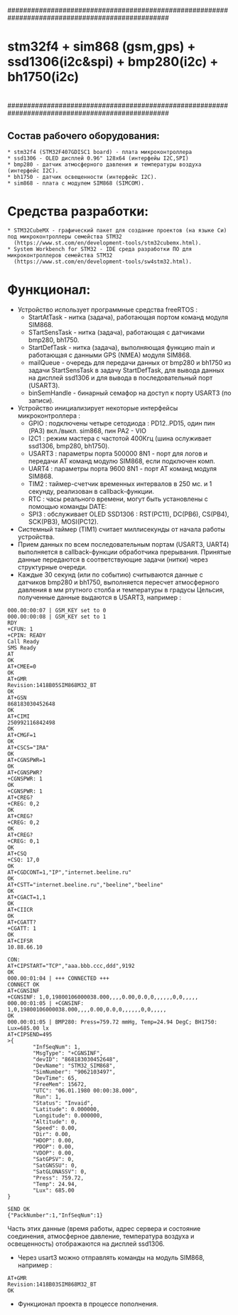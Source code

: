 #################################################################################################
#
# stm32f4 + sim868 (gsm,gps) + ssd1306(i2c&spi) + bmp280(i2c) + bh1750(i2c)
#
#################################################################################################


## Состав рабочего оборудования:

```
* stm32f4 (STM32F407GDISC1 board) - плата микроконтроллера
* ssd1306 - OLED дисплей 0.96" 128x64 (интерфейы I2C,SPI)
* bmp280 - датчик атмосферного давления и температуры воздуха (интерфейс I2C).
* bh1750 - датчик освещенности (интерфейс I2C).
* sim868 - плата с модулем SIM868 (SIMCOM).
```


# Средства разработки:

```
* STM32CubeMX - графический пакет для создание проектов (на языке Си) под микроконтроллеры семейства STM32
  (https://www.st.com/en/development-tools/stm32cubemx.html).
* System Workbench for STM32 - IDE среда разработки ПО для микроконтроллеров семейства STM32
  (https://www.st.com/en/development-tools/sw4stm32.html).
```


# Функционал:

* Устройство использует программные средства freeRTOS :
  - StartAtTask - нитка (задача), работающая портом команд модуля SIM868.
  - STartSensTask - нитка (задача), работающая с датчиками bmp280, bh1750.
  - StartDefTask - нитка (задача), выполняющая функцию main и работающая с данными GPS (NMEA) модуля SIM868.
  - mailQueue - очередь для передачи данных от bmp280 и bh1750 из задачи StartSensTask в задачу StartDefTask,
    для вывода данных на дисплей ssd1306 и для вывода в последовательный порт (USART3).
  - binSemHandle - бинарный семафор на доступ к порту USART3 (по записи).
* Устройство инициализирует некоторые интерфейсы микроконтроллера :
  - GPIO : подключены четыре сетодиода : PD12..PD15, один пин (PA3) вкл./выкл. sim868, пин PA2 - VIO
  - I2C1 : режим мастера с частотой 400Кгц (шина ослуживает ssd1306, bmp280, bh1750).
  - USART3 : параметры порта 500000 8N1 - порт для логов и передачи AT команд модулю SIM868, если подключен комп.
  - UART4 : параметры порта 9600 8N1 - порт AT команд модуля SIM868.
  - TIM2 : таймер-счетчик временных интервалов в 250 мс. и 1 секунду, реализован в callback-функции.
  - RTC : часы реального времени, могут быть установлены с помощью команды DATE:
  - SPI3 : обслуживает OLED SSD1306 : RST(PC11), DC(PB6), CS(PB4), SCK(PB3), MOSI(PC12).
* Системный таймер (TIM1) считает миллисекунды от начала работы устройства.
* Прием данных по всем последовательным портам (USART3, UART4) выполняется в callback-функции обработчика прерывания.
  Принятые данные передаются в соответствующие задачи (нитки) через структурные очереди.
* Каждые 30 секунд (или по событию) считываются данные с датчиков bmp280 и bh1750, выполняется пересчет атмосферного
  давления в мм ртутного столба и температуры в градусы Цельсия, полученные данные выдаются
  в USART3, например :

```
000.00:00:07 | GSM_KEY set to 0
000.00:00:08 | GSM_KEY set to 1
RDY
+CFUN: 1
+CPIN: READY
Call Ready
SMS Ready
AT
OK
AT+CMEE=0
OK
AT+GMR
Revision:1418B05SIM868M32_BT
OK
AT+GSN
868183030452648
OK
AT+CIMI
250992116842498
OK
AT+CMGF=1
OK
AT+CSCS="IRA"
OK
AT+CGNSPWR=1
OK
AT+CGNSPWR?
+CGNSPWR: 1
OK
+CGNSPWR: 1
AT+CREG?
+CREG: 0,2
OK
AT+CREG?
+CREG: 0,2
OK
AT+CREG?
+CREG: 0,1
OK
AT+CSQ
+CSQ: 17,0
OK
AT+CGDCONT=1,"IP","internet.beeline.ru"
OK
AT+CSTT="internet.beeline.ru","beeline","beeline"
OK
AT+CGACT=1,1
OK
AT+CIICR
OK
AT+CGATT?
+CGATT: 1
OK
AT+CIFSR
10.88.66.10

CON:
AT+CIPSTART="TCP","aaa.bbb.ccc,ddd",9192
OK
000.00:01:04 | +++ CONNECTED +++
CONNECT OK
AT+CGNSINF
+CGNSINF: 1,0,19800106000038.000,,,,0.00,0.0,0,,,,,,0,0,,,,,
000.00:01:05 | +CGNSINF: 1,0,19800106000038.000,,,,0.00,0.0,0,,,,,,0,0,,,,,
OK
000.00:01:05 | BMP280: Press=759.72 mmHg, Temp=24.94 DegC; BH1750: Lux=685.00 lx
AT+CIPSEND=495
>{
        "InfSeqNum": 1,
        "MsgType": "+CGNSINF",
        "devID": "868183030452648",
        "DevName": "STM32_SIM868",
        "SimNumber": "9062103497",
        "DevTime": 65,
        "FreeMem": 15672,
        "UTC": "06.01.1980 00:00:38.000",
        "Run": 1,
        "Status": "Invaid",
        "Latitude": 0.000000,
        "Longitude": 0.000000,
        "Altitude": 0,
        "Speed": 0.00,
        "Dir": 0.00,
        "HDOP": 0.00,
        "PDOP": 0.00,
        "VDOP": 0.00,
        "SatGPSV": 0,
        "SatGNSSU": 0,
        "SatGLONASSV": 0,
        "Press": 759.72,
        "Temp": 24.94,
        "Lux": 685.00
}

SEND OK
{"PackNumber":1,"InfSeqNum":1}

```

  Часть этих данные (время работы, адрес сервера и состояние соединения, атмосферное давление, температура воздуха и освещенность)
отображаются на дисплей ssd1306.

* Через usart3 можно отправлять команды на модуль SIM868, например :

```
AT+GMR
Revision:1418B03SIM868M32_BT
OK
```

* Функционал проекта в процессе пополнения.

